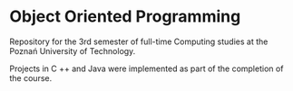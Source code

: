 # Object Oriented Programming
Repository for the 3rd semester of full-time Computing studies at the Poznań University of Technology.

Projects in C ++ and Java were implemented as part of the completion of the course.